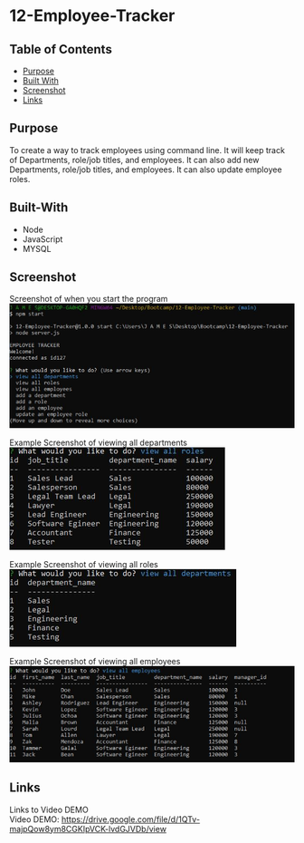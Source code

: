 # 12-Employee-Tracker

## Table of Contents
  * [Purpose](#purpose)
  * [Built With](#built-with)
  * [Screenshot](#screenshot)
  * [Links](#links)    

## Purpose
To create a way to track employees using command line. It will keep track of Departments, role/job titles, and employees. It can also add new Departments, role/job titles, and employees. It can also update employee roles.

## Built-With
- Node
- JavaScript 
- MYSQL

## Screenshot
Screenshot of when you start the program  
![screenshot of main menu](images/screenshot1.JPG) 
    
Example Screenshot of viewing all departments     
![screenshot of all departments](images/screenshot4.JPG) 
   
Example Screenshot of viewing all roles    
![screenshot of all roles](images/screenshot3.JPG)  
  
Example Screenshot of viewing all employees  
![screenshot of all employee](images/screenshot2.JPG)


  

## Links
Links to Video DEMO    
Video DEMO: https://drive.google.com/file/d/1QTv-majpQow8ym8CGKIpVCK-lvdGJVDb/view   
 

